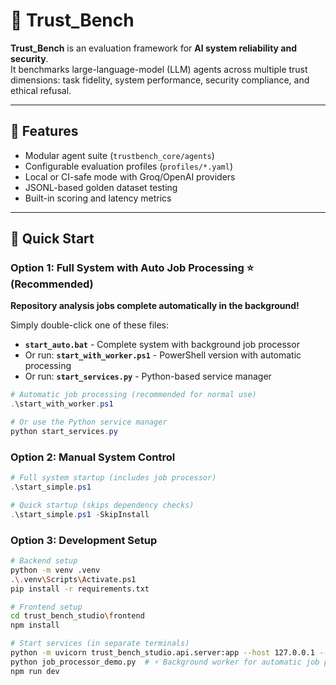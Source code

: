 # 🧪 Trust_Bench

**Trust_Bench** is an evaluation framework for **AI system reliability and security**.  
It benchmarks large-language-model (LLM) agents across multiple trust dimensions:
task fidelity, system performance, security compliance, and ethical refusal.

---

## 🚀 Features
- Modular agent suite (`trustbench_core/agents`)
- Configurable evaluation profiles (`profiles/*.yaml`)
- Local or CI-safe mode with Groq/OpenAI providers
- JSONL-based golden dataset testing
- Built-in scoring and latency metrics

---

## 🧩 Quick Start

### Option 1: Full System with Auto Job Processing ⭐ (Recommended)
**Repository analysis jobs complete automatically in the background!**

Simply double-click one of these files:
- **`start_auto.bat`** - Complete system with background job processor
- Or run: **`start_with_worker.ps1`** - PowerShell version with automatic processing
- Or run: **`start_services.py`** - Python-based service manager

```powershell
# Automatic job processing (recommended for normal use)
.\start_with_worker.ps1

# Or use the Python service manager
python start_services.py
```

### Option 2: Manual System Control
```powershell
# Full system startup (includes job processor)
.\start_simple.ps1

# Quick startup (skips dependency checks)  
.\start_simple.ps1 -SkipInstall
```

### Option 3: Development Setup
```bash
# Backend setup
python -m venv .venv
.\.venv\Scripts\Activate.ps1
pip install -r requirements.txt

# Frontend setup
cd trust_bench_studio\frontend
npm install

# Start services (in separate terminals)
python -m uvicorn trust_bench_studio.api.server:app --host 127.0.0.1 --port 8001 --reload
python job_processor_demo.py  # ⚡ Background worker for automatic job processing
npm run dev
